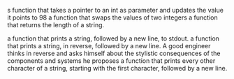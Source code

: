 s function that takes a pointer to an int as parameter and updates the value it points to 98
a function that swaps the values of two integers
a function that returns the length of a string.

a function that prints a string, followed by a new line, to stdout.
 a function that prints a string, in reverse, followed by a new line.
A good engineer thinks in reverse and asks himself about the stylistic consequences of the components and systems he proposes
a function that prints every other character of a string, starting with the first character, followed by a new line.
